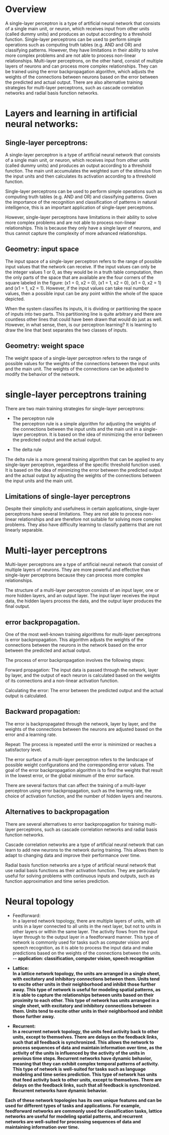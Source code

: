 
# Overview

A single-layer perceptron is a type of artificial neural network that consists of a single main unit, or neuron, which receives input from other units (called dummy units) and produces an output according to a threshold function. Single-layer perceptrons can be used to perform simple operations such as computing truth tables (e.g. AND and OR) and classifying patterns. However, they have limitations in their ability to solve more complex problems and are not able to process non-linear relationships. Multi-layer perceptrons, on the other hand, consist of multiple layers of neurons and can process more complex relationships. They can be trained using the error backpropagation algorithm, which adjusts the weights of the connections between neurons based on the error between the predicted and actual output. There are also alternative training strategies for multi-layer perceptrons, such as cascade correlation networks and radial basis function networks.


# Layers and learning in artificial neural networks:

## Single-layer perceptrons:

A single-layer perceptron is a type of artificial neural network that consists of a single main unit, or neuron, which receives input from other units (called dummy units) and produces an output according to a threshold function. The main unit accumulates the weighted sum of the stimulus from the input units and then calculates its activation according to a threshold function.

Single-layer perceptrons can be used to perform simple operations such as computing truth tables (e.g. AND and OR) and classifying patterns. Given the importance of the recognition and classification of patterns in natural intelligence, this is an important application of single-layer perceptrons.

However, single-layer perceptrons have limitations in their ability to solve more complex problems and are not able to process non-linear relationships. This is because they only have a single layer of neurons, and thus cannot capture the complexity of more advanced relationships.

## Geometry: input space

The input space of a single-layer perceptron refers to the range of possible input values that the network can receive. If the input values can only be the integer values 1 or 0, as they would be in a truth table computation, then the only parts of the space that are available are the four corners of the square labeled in the figure: (x1 = 0, x2 = 0), (x1 = 1, x2 = 0), (x1 = 0, x2 = 1) and (x1 = 1, x2 = 1). However, if the input values can take real number values, then a possible input can be any point within the whole of the space depicted.

When the system classifies its inputs, it is dividing or partitioning the space of inputs into two parts. This partitioning line is quite arbitrary and there are countless other lines that could have been drawn that would do just as well. However, in what sense, then, is our perceptron learning? It is learning to draw the line that best separates the two classes of inputs.

## Geometry: weight space

The weight space of a single-layer perceptron refers to the range of possible values for the weights of the connections between the input units and the main unit. The weights of the connections can be adjusted to modify the behavior of the network.

# single-layer perceptrons training

There are two main training strategies for single-layer perceptrons: 
* The perceptron rule  <br>
The perceptron rule is a simple algorithm for adjusting the weights of the connections between the input units and the main unit in a single-layer perceptron. It is based on the idea of minimizing the error between the predicted output and the actual output.

* The delta rule <br>

The delta rule is a more general training algorithm that can be applied to any single-layer perceptron, regardless of the specific threshold function used. It is based on the idea of minimizing the error between the predicted output and the actual output by adjusting the weights of the connections between the input units and the main unit.

## Limitations of single-layer perceptrons

Despite their simplicity and usefulness in certain applications, single-layer perceptrons have several limitations. They are not able to process non-linear relationships and are therefore not suitable for solving more complex problems. They also have difficulty learning to classify patterns that are not linearly separable.

# Multi-layer perceptrons

Multi-layer perceptrons are a type of artificial neural network that consist of multiple layers of neurons. They are more powerful and effective than single-layer perceptrons because they can process more complex relationships.



The structure of a multi-layer perceptron consists of an input layer, one or more hidden layers, and an output layer. The input layer receives the input data, the hidden layers process the data, and the output layer produces the final output.

##  error backpropagation.

One of the most well-known training algorithms for multi-layer perceptrons is error backpropagation. This algorithm adjusts the weights of the connections between the neurons in the network based on the error between the predicted and actual output.

The process of error backpropagation involves the following steps:

Forward propagation: The input data is passed through the network, layer by layer, and the output of each neuron is calculated based on the weights of its connections and a non-linear activation function.

Calculating the error: The error between the predicted output and the actual output is calculated.

## Backward propagation: <br>
The error is backpropagated through the network, layer by layer, and the weights of the connections between the neurons are adjusted based on the error and a learning rate.

Repeat: The process is repeated until the error is minimized or reaches a satisfactory level.

The error surface of a multi-layer perceptron refers to the landscape of possible weight configurations and the corresponding error values. The goal of the error backpropagation algorithm is to find the weights that result in the lowest error, or the global minimum of the error surface.

There are several factors that can affect the training of a multi-layer perceptron using error backpropagation, such as the learning rate, the choice of activation function, and the number of hidden layers and neurons.

## Alternatives to backpropagation

There are several alternatives to error backpropagation for training multi-layer perceptrons, such as cascade correlation networks and radial basis function networks.

Cascade correlation networks are a type of artificial neural network that can learn to add new neurons to the network during training. This allows them to adapt to changing data and improve their performance over time.

Radial basis function networks are a type of artificial neural network that use radial basis functions as their activation function. They are particularly useful for solving problems with continuous inputs and outputs, such as function approximation and time series prediction.


#  Neural topology


* Feedforward: <br>
In a layered network topology, there are multiple layers of units, with all units in a layer connected to all units in the next layer, but not to units in other layers or within the same layer. The activity flows from the input layer through to the output layer in a feedforward manner. This type of network is commonly used for tasks such as computer vision and speech recognition, as it is able to process the input data and make predictions based on the weights of the connections between the units. <br>
<b>-- application: classification, computer vision, speech recognition  

* Lattice: <br>
In a lattice network topology, the units are arranged in a single sheet, with excitatory and inhibitory connections between them. Units tend to excite other units in their neighborhood and inhibit those further away. This type of network is useful for modeling spatial patterns, as it is able to capture the relationships between units based on their proximity to each other. This type of network has units arranged in a single sheet, with excitatory and inhibitory connections between them. Units tend to excite other units in their neighborhood and inhibit those further away.

* Recurrent: <br>
In a recurrent network topology, the units feed activity back to other units, except to themselves. There are delays on the feedback links, such that all feedback is synchronized. This allows the network to process sequences of data and maintain information over time, as the activity of the units is influenced by the activity of the units in previous time steps. Recurrent networks have dynamic behavior, meaning that they can exhibit complex temporal patterns of activity. This type of network is well-suited for tasks such as language modeling and time series prediction. This type of network has units that feed activity back to other units, except to themselves. There are delays on the feedback links, such that all feedback is synchronized. Recurrent networks have dynamic behavior.

Each of these network topologies has its own unique features and can be used for different types of tasks and applications. For example, feedforward networks are commonly used for classification tasks, lattice networks are useful for modeling spatial patterns, and recurrent networks are well-suited for processing sequences of data and maintaining information over time.
